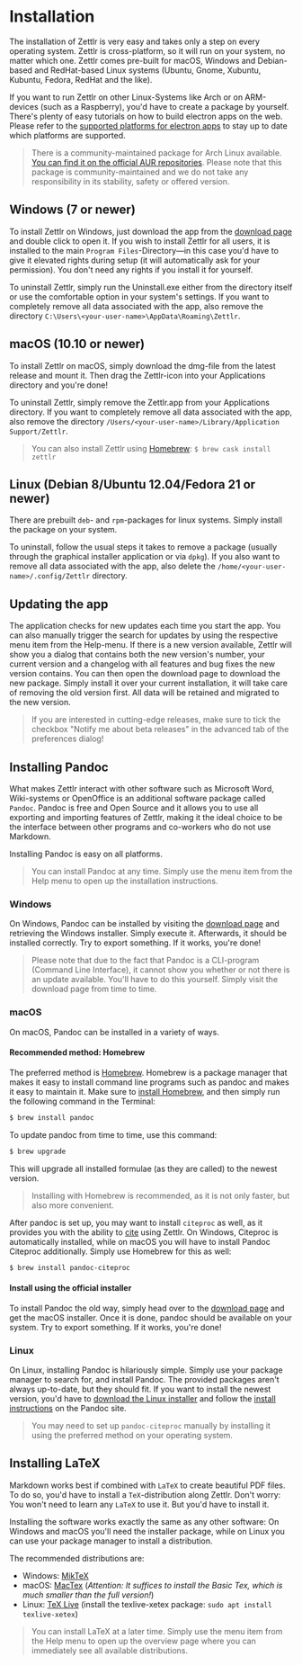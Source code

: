 # Installation

The installation of Zettlr is very easy and takes only a step on every operating system. Zettlr is cross-platform, so it will run on your system, no matter which one. Zettlr comes pre-built for macOS, Windows and Debian-based and RedHat-based Linux systems (Ubuntu, Gnome, Xubuntu, Kubuntu, Fedora, RedHat and the like).

If you want to run Zettlr on other Linux-Systems like Arch or on ARM-devices (such as a Raspberry), you'd have to create a package by yourself. There's plenty of easy tutorials on how to build electron apps on the web. Please refer to the [supported platforms for electron apps](https://github.com/electron/electron/blob/master/docs/tutorial/support.md) to stay up to date which platforms are supported.

> There is a community-maintained package for Arch Linux available. [You can find it on the official AUR repositories](https://aur.archlinux.org/packages/zettlr-bin/). Please note that this package is community-maintained and we do not take any responsibility in its stability, safety or offered version.

## Windows (7 or newer)

To install Zettlr on Windows, just download the app from the [download page](https://www.zettlr.com/download) and double click to open it. If you wish to install Zettlr for all users, it is installed to the main `Program Files`-Directory—in this case you'd have to give it elevated rights during setup (it will automatically ask for your permission). You don't need any rights if you install it for yourself.

To uninstall Zettlr, simply run the Uninstall.exe either from the directory itself or use the comfortable option in your system's settings. If you want to completely remove all data associated with the app, also remove the directory `C:\Users\<your-user-name>\AppData\Roaming\Zettlr`.

## macOS (10.10 or newer)

To install Zettlr on macOS, simply download the dmg-file from the latest release and mount it. Then drag the Zettlr-icon into your Applications directory and you're done!

To uninstall Zettlr, simply remove the Zettlr.app from your Applications directory. If you want to completely remove all data associated with the app, also remove the directory `/Users/<your-user-name>/Library/Application Support/Zettlr`.

> You can also install Zettlr using [Homebrew](https://formulae.brew.sh/cask/zettlr): `$ brew cask install zettlr`

## Linux (Debian 8/Ubuntu 12.04/Fedora 21 or newer)

There are prebuilt `deb`- and `rpm`-packages for linux systems. Simply install the package on your system.

To uninstall, follow the usual steps it takes to remove a package (usually through the graphical installer application or via `dpkg`). If you also want to remove all data associated with the app, also delete the `/home/<your-user-name>/.config/Zettlr` directory.

## Updating the app

The application checks for new updates each time you start the app. You can also manually trigger the search for updates by using the respective menu item from the Help-menu. If there is a new version available, Zettlr will show you a dialog that contains both the new version's number, your current version and a changelog with all features and bug fixes the new version contains. You can then open the download page to download the new package. Simply install it over your current installation, it will take care of removing the old version first. All data will be retained and migrated to the new version.

> If you are interested in cutting-edge releases, make sure to tick the checkbox "Notify me about beta releases" in the advanced tab of the preferences dialog!

## Installing Pandoc

What makes Zettlr interact with other software such as Microsoft Word, Wiki-systems or OpenOffice is an additional software package called `Pandoc`. Pandoc is free and Open Source and it allows you to use all exporting and importing features of Zettlr, making it the ideal choice to be the interface between other programs and co-workers who do not use Markdown.

Installing Pandoc is easy on all platforms.

> You can install Pandoc at any time. Simply use the menu item from the Help menu to open up the installation instructions.

### Windows

On Windows, Pandoc can be installed by visiting the [download page](https://github.com/jgm/pandoc/releases/latest) and retrieving the Windows installer. Simply execute it. Afterwards, it should be installed correctly. Try to export something. If it works, you're done!

> Please note that due to the fact that Pandoc is a CLI-program (Command Line Interface), it cannot show you whether or not there is an update available. You'll have to do this yourself. Simply visit the download page from time to time.

### macOS

On macOS, Pandoc can be installed in a variety of ways.

#### Recommended method: Homebrew

The preferred method is [Homebrew](https://brew.sh/). Homebrew is a package manager that makes it easy to install command line programs such as pandoc and makes it easy to maintain it. Make sure to [install Homebrew](https://brew.sh/), and then simply run the following command in the Terminal:

```bash
$ brew install pandoc
```

To update pandoc from time to time, use this command:

```bash
$ brew upgrade
```

This will upgrade all installed formulae (as they are called) to the newest version.

> Installing with Homebrew is recommended, as it is not only faster, but also more convenient.

After pandoc is set up, you may want to install `citeproc` as well, as it provides you with the ability to [cite](academic/citations.md) using Zettlr. On Windows, Citeproc is automatically installed, while on macOS you will have to install Pandoc Citeproc additionally. Simply use Homebrew for this as well:

```bash
$ brew install pandoc-citeproc
```

#### Install using the official installer

To install Pandoc the old way, simply head over to the [download page](https://github.com/jgm/pandoc/releases/latest) and get the macOS installer. Once it is done, pandoc should be available on your system. Try to export something. If it works, you're done!

### Linux

On Linux, installing Pandoc is hilariously simple. Simply use your package manager to search for, and install Pandoc. The provided packages aren't always up-to-date, but they should fit. If you want to install the newest version, you'd have to [download the Linux installer](https://github.com/jgm/pandoc/releases/latest) and follow the [install instructions](https://pandoc.org/installing.html) on the Pandoc site.

> You may need to set up `pandoc-citeproc` manually by installing it using the preferred method on your operating system.

## Installing LaTeX

Markdown works best if combined with `LaTeX` to create beautiful PDF files. To do so, you'd have to install a `TeX`-distribution along Zettlr. Don't worry: You won't need to learn any `LaTeX` to use it. But you'd have to install it.

Installing the software works exactly the same as any other software: On Windows and macOS you'll need the installer package, while on Linux you can use your package manager to install a distribution.

The recommended distributions are:

- Windows: [MikTeX](https://miktex.org/download)
- macOS: [MacTex](https://www.tug.org/mactex/morepackages.html) (_Attention: It suffices to install the Basic Tex, which is much smaller than the full version!_)
- Linux: [TeX Live](https://www.tug.org/texlive/) (install the texlive-xetex package: `sudo apt install texlive-xetex`)

> You can install LaTeX at a later time. Simply use the menu item from the Help menu to open up the overview page where you can immediately see all available distributions.
